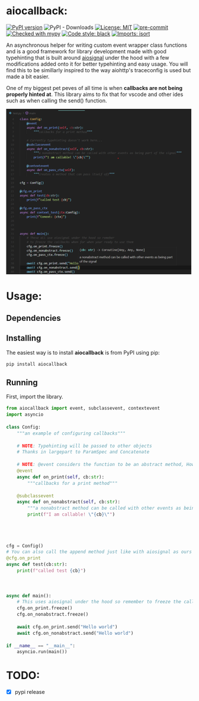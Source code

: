 # aiocallback:
[![PyPI version](https://badge.fury.io/py/aiocallback.svg)](https://badge.fury.io/py/aiocallback)
![PyPI - Downloads](https://img.shields.io/pypi/dm/aiocallback)
[![License: MIT](https://img.shields.io/badge/License-MIT-yellow.svg)](https://opensource.org/licenses/MIT)
[![pre-commit](https://img.shields.io/badge/pre--commit-enabled-brightgreen?logo=pre-commit&logoColor=white)](https://github.com/pre-commit/pre-commit)
[![Checked with mypy](http://www.mypy-lang.org/static/mypy_badge.svg)](http://mypy-lang.org/)
[![Code style: black](https://img.shields.io/badge/code%20style-black-000000.svg)](https://github.com/psf/black)
[![Imports: isort](https://img.shields.io/badge/%20imports-isort-%231674b1?style=flat&labelColor=ef8336)](https://pycqa.github.io/isort/)


An asynchronous helper for writing custom event wrapper class functions and is a good framework for library development made with good typehinting that is built around [aiosignal](https://github.com/aio-libs/aiosignal) under the hood with a few modifications added onto it for better typehinting and easy usage. You will find this to be simillarly inspired to the way aiohttp's traceconfig is used but made a bit easier.


One of my biggest pet peves of all time is when **callbacks are not being properly hinted at**. This library aims to fix that for vscode and other ides such as when calling the send() function.

<img src="https://raw.githubusercontent.com/Vizonex/aiocallback/main/Typehinting-Example.png" width="500px"/>



# Usage:

## Dependencies

## Installing

The easiest way is to install **aiocallback** is from PyPI using pip:

```sh
pip install aiocallback
```

## Running

First, import the library.

```python
from aiocallback import event, subclassevent, contextevent
import asyncio

class Config:
    """an example of configuring callbacks"""

    # NOTE: Typehinting will be passed to other objects 
    # Thanks in largepart to ParamSpec and Concatenate
    
    # NOTE: @event considers the function to be an abstract method, However you can use a subclassevent to retain typechecking if you need something that isn't so abstract
    @event
    async def on_print(self, cb:str):
        """callbacks for a print method"""

    @subclassevent
    async def on_nonabstract(self, cb:str):
        """a nonabstract method can be called with other events as being part of the signal"""
        print(f"I am callable! \"{cb}\"")




cfg = Config()
# You can also call the append method just like with aiosignal as ours is primarly a subclass of it.
@cfg.on_print
async def test(cb:str):
    print(f"called test {cb}")



async def main():
    # This uses aiosignal under the hood so remember to freeze the callbacks when your setup is complete
    cfg.on_print.freeze()
    cfg.on_nonabstract.freeze()

    await cfg.on_print.send("Hello world")
    await cfg.on_nonabstract.send("Hello world")

if __name__ == "__main__":
    asyncio.run(main())

```

# TODO:

- [X] pypi release
